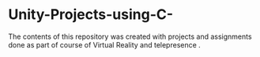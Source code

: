 # Unity-Projects-using-C-
The contents of this repository was created with projects and assignments done as part of course of Virtual Reality and telepresence .

